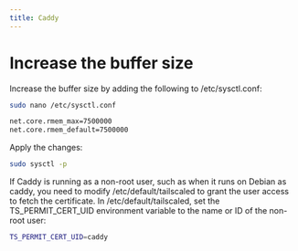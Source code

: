 ```yaml
---
title: Caddy
---
```


# Increase the buffer size

Increase the buffer size by adding the following to /etc/sysctl.conf:
```bash
sudo nano /etc/sysctl.conf
```

```bash
net.core.rmem_max=7500000
net.core.rmem_default=7500000
```

Apply the changes:
```bash
sudo sysctl -p
```

If Caddy is running as a non-root user, such as when it runs on Debian as caddy,
you need to modify /etc/default/tailscaled to grant the user access to fetch the certificate.
In /etc/default/tailscaled, set the TS_PERMIT_CERT_UID environment variable to the name or ID of the non-root user:

```bash
TS_PERMIT_CERT_UID=caddy
```

